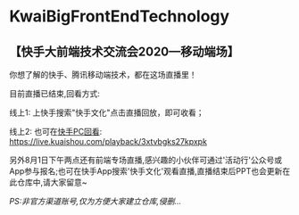 # KwaiBigFrontEndTechnology

【快手大前端技术交流会2020—移动端场】
--------

你想了解的快手、腾讯移动端技术，都在这场直播里！

目前直播已结束,回看方式:

线上1: 上快手搜索"快手文化"点击直播回放，即可收看；

线上2: 也可在[快手PC回看](https://live.kuaishou.com/playback/3xtvbgks27kpxpk): https://live.kuaishou.com/playback/3xtvbgks27kpxpk

另外8月1日下午两点还有前端专场直播,感兴趣的小伙伴可通过'活动行'公众号或App参与报名;也可在快手App搜索'快手文化'观看直播,直播结束后PPT也会更新在此仓库中,请大家留意~


*PS:非官方渠道账号,仅为方便大家建立仓库,侵删...*
